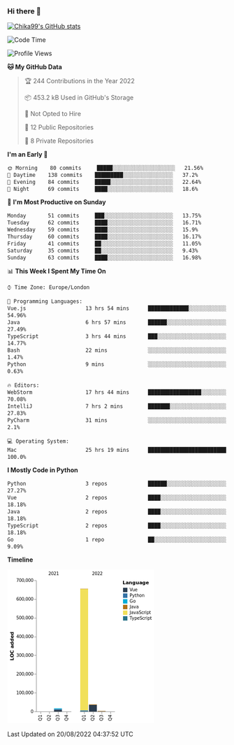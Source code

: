 ### Hi there 👋
[![Chika99's GitHub stats](https://github-readme-stats.vercel.app/api?username=Chika99&count_private=true&show_icons=true)](https://github.com/anuraghazra/github-readme-stats)

<!--START_SECTION:waka-->
![Code Time](http://img.shields.io/badge/Code%20Time-504%20hrs%2052%20mins-blue)

![Profile Views](http://img.shields.io/badge/Profile%20Views-0-blue)

**🐱 My GitHub Data** 

> 🏆 244 Contributions in the Year 2022
 > 
> 📦 453.2 kB Used in GitHub's Storage 
 > 
> 🚫 Not Opted to Hire
 > 
> 📜 12 Public Repositories 
 > 
> 🔑 8 Private Repositories  
 > 
**I'm an Early 🐤** 

```text
🌞 Morning    80 commits     █████░░░░░░░░░░░░░░░░░░░░   21.56% 
🌆 Daytime    138 commits    █████████░░░░░░░░░░░░░░░░   37.2% 
🌃 Evening    84 commits     █████░░░░░░░░░░░░░░░░░░░░   22.64% 
🌙 Night      69 commits     ████░░░░░░░░░░░░░░░░░░░░░   18.6%

```
📅 **I'm Most Productive on Sunday** 

```text
Monday       51 commits     ███░░░░░░░░░░░░░░░░░░░░░░   13.75% 
Tuesday      62 commits     ████░░░░░░░░░░░░░░░░░░░░░   16.71% 
Wednesday    59 commits     ████░░░░░░░░░░░░░░░░░░░░░   15.9% 
Thursday     60 commits     ████░░░░░░░░░░░░░░░░░░░░░   16.17% 
Friday       41 commits     ██░░░░░░░░░░░░░░░░░░░░░░░   11.05% 
Saturday     35 commits     ██░░░░░░░░░░░░░░░░░░░░░░░   9.43% 
Sunday       63 commits     ████░░░░░░░░░░░░░░░░░░░░░   16.98%

```


📊 **This Week I Spent My Time On** 

```text
⌚︎ Time Zone: Europe/London

💬 Programming Languages: 
Vue.js                   13 hrs 54 mins      █████████████░░░░░░░░░░░░   54.96% 
Java                     6 hrs 57 mins       ██████░░░░░░░░░░░░░░░░░░░   27.49% 
TypeScript               3 hrs 44 mins       ███░░░░░░░░░░░░░░░░░░░░░░   14.77% 
Bash                     22 mins             ░░░░░░░░░░░░░░░░░░░░░░░░░   1.47% 
Python                   9 mins              ░░░░░░░░░░░░░░░░░░░░░░░░░   0.63%

🔥 Editors: 
WebStorm                 17 hrs 44 mins      █████████████████░░░░░░░░   70.08% 
IntelliJ                 7 hrs 2 mins        ███████░░░░░░░░░░░░░░░░░░   27.83% 
PyCharm                  31 mins             ░░░░░░░░░░░░░░░░░░░░░░░░░   2.1%

💻 Operating System: 
Mac                      25 hrs 19 mins      █████████████████████████   100.0%

```

**I Mostly Code in Python** 

```text
Python                   3 repos             ██████░░░░░░░░░░░░░░░░░░░   27.27% 
Vue                      2 repos             ████░░░░░░░░░░░░░░░░░░░░░   18.18% 
Java                     2 repos             ████░░░░░░░░░░░░░░░░░░░░░   18.18% 
TypeScript               2 repos             ████░░░░░░░░░░░░░░░░░░░░░   18.18% 
Go                       1 repo              ██░░░░░░░░░░░░░░░░░░░░░░░   9.09%

```


**Timeline**

![Chart not found](https://raw.githubusercontent.com/Chika99/Chika99/main/charts/bar_graph.png) 


 Last Updated on 20/08/2022 04:37:52 UTC
<!--END_SECTION:waka-->

<!--
**Chika99/Chika99** is a ✨ _special_ ✨ repository because its `README.md` (this file) appears on your GitHub profile.

Here are some ideas to get you started:

- 🔭 I’m currently working on ...
- 🌱 I’m currently learning ...
- 👯 I’m looking to collaborate on ...
- 🤔 I’m looking for help with ...
- 💬 Ask me about ...
- 📫 How to reach me: ...
- 😄 Pronouns: ...
- ⚡ Fun fact: ...
-->

